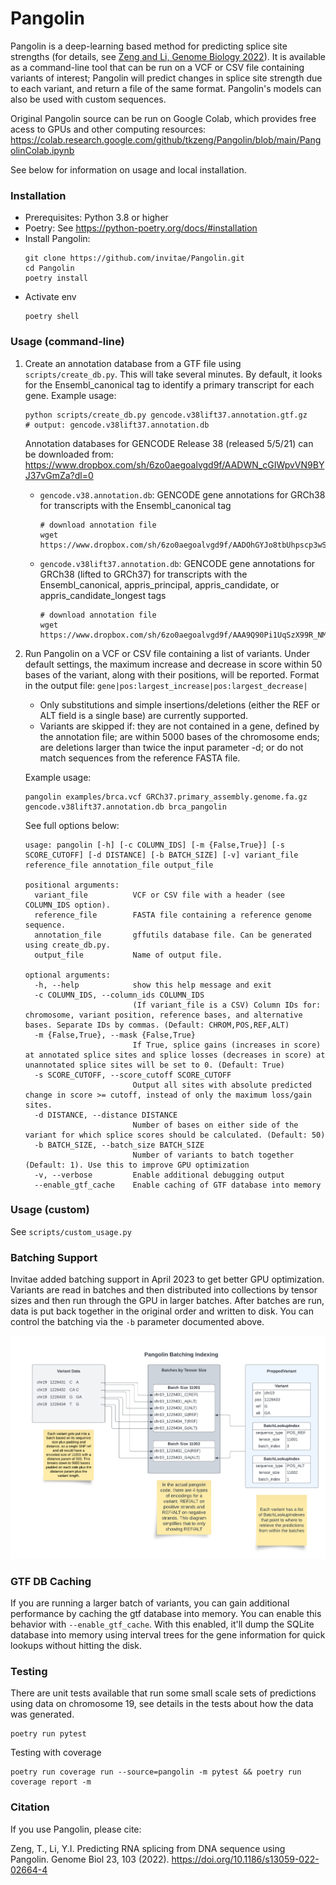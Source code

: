 # Pangolin

Pangolin is a deep-learning based method for predicting splice site strengths (for details, see [Zeng and Li, Genome Biology 2022](https://doi.org/10.1186/s13059-022-02664-4)). It is available as a command-line tool that can be run on a VCF or CSV file containing variants of interest; Pangolin will predict changes in splice site strength due to each variant, and return a file of the same format. Pangolin's models can also be used with custom sequences.

Original Pangolin source can be run on Google Colab, which provides free acess to GPUs and other computing resources: https://colab.research.google.com/github/tkzeng/Pangolin/blob/main/PangolinColab.ipynb

See below for information on usage and local installation.

### Installation
* Prerequisites: Python 3.8 or higher
* Poetry: See https://python-poetry.org/docs/#installation
* Install Pangolin:
  ```
  git clone https://github.com/invitae/Pangolin.git
  cd Pangolin
  poetry install
  ```
* Activate env
  ```
  poetry shell
  ```

### Usage (command-line)

1. Create an annotation database from a GTF file using `scripts/create_db.py`. This will take several minutes. By default, it looks for the Ensembl_canonical tag to identify a primary transcript for each gene. Example usage:
   ```
   python scripts/create_db.py gencode.v38lift37.annotation.gtf.gz
   # output: gencode.v38lift37.annotation.db
   ```

   Annotation databases for GENCODE Release 38 (released 5/5/21) can be downloaded from: https://www.dropbox.com/sh/6zo0aegoalvgd9f/AADWN_cGIWpvVN9BYJ37vGmZa?dl=0
   * `gencode.v38.annotation.db`: GENCODE gene annotations for GRCh38 for transcripts with the Ensembl_canonical tag
      ```
      # download annotation file
      wget https://www.dropbox.com/sh/6zo0aegoalvgd9f/AADOhGYJo8tbUhpscp3wSFj6a/gencode.v38.annotation.db
      ```
   * `gencode.v38lift37.annotation.db`: GENCODE gene annotations for GRCh38 (lifted to GRCh37) for transcripts with the Ensembl_canonical, appris_principal, appris_candidate, or appris_candidate_longest tags
      ```
      # download annotation file
      wget https://www.dropbox.com/sh/6zo0aegoalvgd9f/AAA9Q90Pi1UqSzX99R_NM803a/gencode.v38lift37.annotation.db
      ```

2. Run Pangolin on a VCF or CSV file containing a list of variants. Under default settings, the maximum increase and decrease in score within 50 bases of the variant, along with their positions, will be reported. Format in the output file: `gene|pos:largest_increase|pos:largest_decrease|`
   * Only substitutions and simple insertions/deletions (either the REF or ALT field is a single base) are currently supported.
   * Variants are skipped if: they are not contained in a gene, defined by the annotation file; are within 5000 bases of the chromosome ends; are deletions larger than twice the input parameter -d; or do not match sequences from the reference FASTA file.

    Example usage:
    ```
    pangolin examples/brca.vcf GRCh37.primary_assembly.genome.fa.gz gencode.v38lift37.annotation.db brca_pangolin
    ```
    See full options below:
    ```
    usage: pangolin [-h] [-c COLUMN_IDS] [-m {False,True}] [-s SCORE_CUTOFF] [-d DISTANCE] [-b BATCH_SIZE] [-v] variant_file reference_file annotation_file output_file

    positional arguments:
      variant_file          VCF or CSV file with a header (see COLUMN_IDS option).
      reference_file        FASTA file containing a reference genome sequence.
      annotation_file       gffutils database file. Can be generated using create_db.py.
      output_file           Name of output file.

    optional arguments:
      -h, --help            show this help message and exit
      -c COLUMN_IDS, --column_ids COLUMN_IDS
                            (If variant_file is a CSV) Column IDs for: chromosome, variant position, reference bases, and alternative bases. Separate IDs by commas. (Default: CHROM,POS,REF,ALT)
      -m {False,True}, --mask {False,True}
                            If True, splice gains (increases in score) at annotated splice sites and splice losses (decreases in score) at unannotated splice sites will be set to 0. (Default: True)
      -s SCORE_CUTOFF, --score_cutoff SCORE_CUTOFF
                            Output all sites with absolute predicted change in score >= cutoff, instead of only the maximum loss/gain sites.
      -d DISTANCE, --distance DISTANCE
                            Number of bases on either side of the variant for which splice scores should be calculated. (Default: 50)
      -b BATCH_SIZE, --batch_size BATCH_SIZE
                            Number of variants to batch together (Default: 1). Use this to improve GPU optimization
      -v, --verbose         Enable additional debugging output
      --enable_gtf_cache    Enable caching of GTF database into memory
    ```

### Usage (custom)

See `scripts/custom_usage.py`

### Batching Support

Invitae added batching support in April 2023 to get better GPU optimization. Variants are read in batches and then distributed into collections by tensor sizes and then run through the GPU in larger batches.
After batches are run, data is put back together in the original order and written to disk. You can control the batching via the `-b` parameter documented above.

![Batching](docs/Pangolin_Batching_Indexing.png)

### GTF DB Caching

If you are running a larger batch of variants, you can gain additional performance by caching the gtf database into memory. 
You can enable this behavior with `--enable_gtf_cache`. With this enabled, it'll dump the SQLite database into memory using
interval trees for the gene information for quick lookups without hitting the disk.

### Testing

There are unit tests available that run some small scale sets of predictions using data on chromosome 19, see details in 
the tests about how the data was generated.

```
poetry run pytest
```

Testing with coverage

```
poetry run coverage run --source=pangolin -m pytest && poetry run coverage report -m
```

### Citation

If you use Pangolin, please cite:

Zeng, T., Li, Y.I. Predicting RNA splicing from DNA sequence using Pangolin. Genome Biol 23, 103 (2022). https://doi.org/10.1186/s13059-022-02664-4

